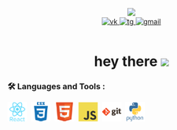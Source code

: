 <div id="header" align="center">
  <img src= "https://i.giphy.com/media/v1.Y2lkPTc5MGI3NjExOGIxaGc1Z3NveHl4MGRqMXJwZnk5ZGx2M3oxenFvNWhyenN4anN4ciZlcD12MV9pbnRlcm5hbF9naWZfYnlfaWQmY3Q9Zw/ZVik7pBtu9dNS/giphy.gif" width=100/>
</div>
<div id=badges align='center'>
  <a href='https://vk.com/enotpoloskun325'>
    <img src= "https://img.shields.io/badge/vk-blue?style=for-the-badge&logo=vk&logo-color=white" alt='vk'/>
  </a>
  <a href='https://t.me/KtoChoGd3'>
    <img src= "https://img.shields.io/badge/telegram-black?style=for-the-badge&logo=telegram&logo-color=blue" alt='tg'/>
  </a>
  <a href='mailto:npomogalov71@gmail.com'>
    <img src= "https://img.shields.io/badge/gmail-gray?style=for-the-badge&logo=gmail&logo-color=white" alt='gmail'/>
  </a>
</div>

<div id=badges align='center'>
  <img src="https://komarev.com/ghpvc/?username=your-github-username&style=flat-square&color=blue" alt=""/>
  <h1>
    hey there
    <img src="https://media.giphy.com/media/hvRJCLFzcasrR4ia7z/giphy.gif" width="30px"/>
  </h1>
</div>

### :hammer_and_wrench: Languages and Tools :
<div>
  <img src="https://github.com/devicons/devicon/blob/master/icons/react/react-original-wordmark.svg" title="React" alt="React" width="40" height="40"/>&nbsp;
  <img src="https://github.com/devicons/devicon/blob/master/icons/css3/css3-plain-wordmark.svg"  title="CSS3" alt="CSS" width="40" height="40"/>&nbsp;
  <img src="https://github.com/devicons/devicon/blob/master/icons/html5/html5-original.svg" title="HTML5" alt="HTML" width="40" height="40"/>&nbsp;
  <img src="https://github.com/devicons/devicon/blob/master/icons/javascript/javascript-original.svg" title="JavaScript" alt="JavaScript" width="40" height="40"/>&nbsp;
  <img src="https://github.com/devicons/devicon/blob/master/icons/git/git-original-wordmark.svg" title="Git" **alt="Git" width="40" height="40"/>&nbsp;
  <img src="https://github.com/devicons/devicon/blob/master/icons/python/python-original-wordmark.svg" title="Python" **alt="Python" width="40" height="40"/>
</div>

